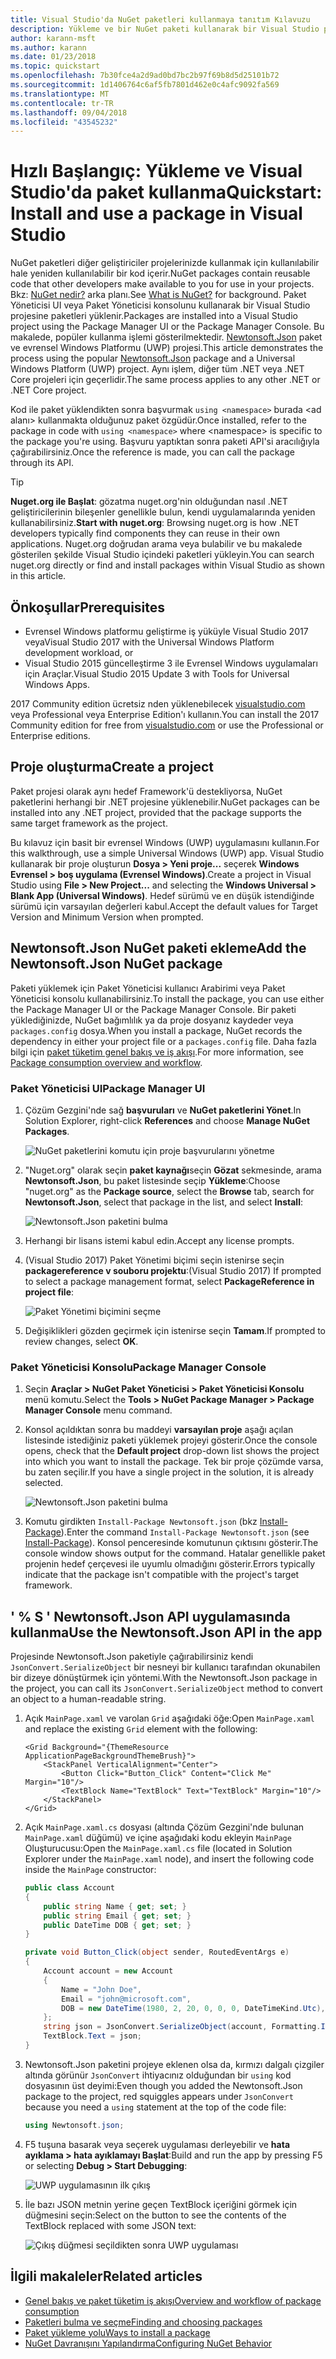 ```yaml
---
title: Visual Studio'da NuGet paketleri kullanmaya tanıtım Kılavuzu
description: Yükleme ve bir NuGet paketi kullanarak bir Visual Studio projesinde işlemini bir gözden geçirme öğretici.
author: karann-msft
ms.author: karann
ms.date: 01/23/2018
ms.topic: quickstart
ms.openlocfilehash: 7b30fce4a2d9ad0bd7bc2b97f69b8d5d25101b72
ms.sourcegitcommit: 1d1406764c6af5fb7801d462e0c4afc9092fa569
ms.translationtype: MT
ms.contentlocale: tr-TR
ms.lasthandoff: 09/04/2018
ms.locfileid: "43545232"
---
```

# <a name="quickstart-install-and-use-a-package-in-visual-studio"></a><span data-ttu-id="e66fa-103">Hızlı Başlangıç: Yükleme ve Visual Studio'da paket kullanma</span><span class="sxs-lookup"><span data-stu-id="e66fa-103">Quickstart: Install and use a package in Visual Studio</span></span>

<span data-ttu-id="e66fa-104">NuGet paketleri diğer geliştiriciler projelerinizde kullanmak için kullanılabilir hale yeniden kullanılabilir bir kod içerir.</span><span class="sxs-lookup"><span data-stu-id="e66fa-104">NuGet packages contain reusable code that other developers make available to you for use in your projects.</span></span> <span data-ttu-id="e66fa-105">Bkz: [NuGet nedir?](../What-is-NuGet.md) arka planı.</span><span class="sxs-lookup"><span data-stu-id="e66fa-105">See [What is NuGet?](../What-is-NuGet.md) for background.</span></span> <span data-ttu-id="e66fa-106">Paket Yöneticisi UI veya Paket Yöneticisi konsolunu kullanarak bir Visual Studio projesine paketleri yüklenir.</span><span class="sxs-lookup"><span data-stu-id="e66fa-106">Packages are installed into a Visual Studio project using the Package Manager UI or the Package Manager Console.</span></span> <span data-ttu-id="e66fa-107">Bu makalede, popüler kullanma işlemi gösterilmektedir. [Newtonsoft.Json](https://www.nuget.org/packages/Newtonsoft.Json/) paket ve evrensel Windows Platformu (UWP) projesi.</span><span class="sxs-lookup"><span data-stu-id="e66fa-107">This article demonstrates the process using the popular [Newtonsoft.Json](https://www.nuget.org/packages/Newtonsoft.Json/) package and a Universal Windows Platform (UWP) project.</span></span> <span data-ttu-id="e66fa-108">Aynı işlem, diğer tüm .NET veya .NET Core projeleri için geçerlidir.</span><span class="sxs-lookup"><span data-stu-id="e66fa-108">The same process applies to any other .NET or .NET Core project.</span></span>

<span data-ttu-id="e66fa-109">Kod ile paket yüklendikten sonra başvurmak `using <namespace>` burada \<ad alanı\> kullanmakta olduğunuz paket özgüdür.</span><span class="sxs-lookup"><span data-stu-id="e66fa-109">Once installed, refer to the package in code with `using <namespace>` where \<namespace\> is specific to the package you're using.</span></span> <span data-ttu-id="e66fa-110">Başvuru yaptıktan sonra paketi API'si aracılığıyla çağırabilirsiniz.</span><span class="sxs-lookup"><span data-stu-id="e66fa-110">Once the reference is made, you can call the package through its API.</span></span>

> [!Tip]
> <span data-ttu-id="e66fa-111">**Nuget.org ile Başlat**: gözatma nuget.org'nin olduğundan nasıl .NET geliştiricilerinin bileşenler genellikle bulun, kendi uygulamalarında yeniden kullanabilirsiniz.</span><span class="sxs-lookup"><span data-stu-id="e66fa-111">**Start with nuget.org**: Browsing nuget.org is how .NET developers typically find components they can reuse in their own applications.</span></span> <span data-ttu-id="e66fa-112">Nuget.org doğrudan arama veya bulabilir ve bu makalede gösterilen şekilde Visual Studio içindeki paketleri yükleyin.</span><span class="sxs-lookup"><span data-stu-id="e66fa-112">You can search nuget.org directly or find and install packages within Visual Studio as shown in this article.</span></span>

## <a name="prerequisites"></a><span data-ttu-id="e66fa-113">Önkoşullar</span><span class="sxs-lookup"><span data-stu-id="e66fa-113">Prerequisites</span></span>

- <span data-ttu-id="e66fa-114">Evrensel Windows platformu geliştirme iş yüküyle Visual Studio 2017 veya</span><span class="sxs-lookup"><span data-stu-id="e66fa-114">Visual Studio 2017 with the Universal Windows Platform development workload, or</span></span>
- <span data-ttu-id="e66fa-115">Visual Studio 2015 güncelleştirme 3 ile Evrensel Windows uygulamaları için Araçlar.</span><span class="sxs-lookup"><span data-stu-id="e66fa-115">Visual Studio 2015 Update 3 with Tools for Universal Windows Apps.</span></span>

<span data-ttu-id="e66fa-116">2017 Community edition ücretsiz nden yüklenebilecek [visualstudio.com](https://www.visualstudio.com/) veya Professional veya Enterprise Edition'ı kullanın.</span><span class="sxs-lookup"><span data-stu-id="e66fa-116">You can install the 2017 Community edition for free from [visualstudio.com](https://www.visualstudio.com/) or use the Professional or Enterprise editions.</span></span>

## <a name="create-a-project"></a><span data-ttu-id="e66fa-117">Proje oluşturma</span><span class="sxs-lookup"><span data-stu-id="e66fa-117">Create a project</span></span>

<span data-ttu-id="e66fa-118">Paket projesi olarak aynı hedef Framework'ü destekliyorsa, NuGet paketlerini herhangi bir .NET projesine yüklenebilir.</span><span class="sxs-lookup"><span data-stu-id="e66fa-118">NuGet packages can be installed into any .NET project, provided that the package supports the same target framework as the project.</span></span>

<span data-ttu-id="e66fa-119">Bu kılavuz için basit bir evrensel Windows (UWP) uygulamasını kullanın.</span><span class="sxs-lookup"><span data-stu-id="e66fa-119">For this walkthrough, use a simple Universal Windows (UWP) app.</span></span> <span data-ttu-id="e66fa-120">Visual Studio kullanarak bir proje oluşturun **Dosya > Yeni proje...**  seçerek **Windows Evrensel > boş uygulama (Evrensel Windows)**.</span><span class="sxs-lookup"><span data-stu-id="e66fa-120">Create a project in Visual Studio using **File > New Project...** and selecting the **Windows Universal > Blank App (Universal Windows)**.</span></span> <span data-ttu-id="e66fa-121">Hedef sürümü ve en düşük istendiğinde sürümü için varsayılan değerleri kabul.</span><span class="sxs-lookup"><span data-stu-id="e66fa-121">Accept the default values for Target Version and Minimum Version when prompted.</span></span>

## <a name="add-the-newtonsoftjson-nuget-package"></a><span data-ttu-id="e66fa-122">Newtonsoft.Json NuGet paketi ekleme</span><span class="sxs-lookup"><span data-stu-id="e66fa-122">Add the Newtonsoft.Json NuGet package</span></span>

<span data-ttu-id="e66fa-123">Paketi yüklemek için Paket Yöneticisi kullanıcı Arabirimi veya Paket Yöneticisi konsolu kullanabilirsiniz.</span><span class="sxs-lookup"><span data-stu-id="e66fa-123">To install the package, you can use either the Package Manager UI or the Package Manager Console.</span></span> <span data-ttu-id="e66fa-124">Bir paketi yüklediğinizde, NuGet bağımlılık ya da proje dosyanız kaydeder veya `packages.config` dosya.</span><span class="sxs-lookup"><span data-stu-id="e66fa-124">When you install a package, NuGet records the dependency in either your project file or a `packages.config` file.</span></span> <span data-ttu-id="e66fa-125">Daha fazla bilgi için [paket tüketim genel bakış ve iş akışı](../consume-packages/Overview-and-Workflow.md).</span><span class="sxs-lookup"><span data-stu-id="e66fa-125">For more information, see [Package consumption overview and workflow](../consume-packages/Overview-and-Workflow.md).</span></span>

### <a name="package-manager-ui"></a><span data-ttu-id="e66fa-126">Paket Yöneticisi UI</span><span class="sxs-lookup"><span data-stu-id="e66fa-126">Package Manager UI</span></span>

1. <span data-ttu-id="e66fa-127">Çözüm Gezgini'nde sağ **başvuruları** ve **NuGet paketlerini Yönet**.</span><span class="sxs-lookup"><span data-stu-id="e66fa-127">In Solution Explorer, right-click **References** and choose **Manage NuGet Packages**.</span></span>

    ![NuGet paketlerini komutu için proje başvurularını yönetme](media/QS_Use-02-ManageNuGetPackages.png)

1. <span data-ttu-id="e66fa-129">"Nuget.org" olarak seçin **paket kaynağı**seçin **Gözat** sekmesinde, arama **Newtonsoft.Json**, bu paket listesinde seçip  **Yükleme**:</span><span class="sxs-lookup"><span data-stu-id="e66fa-129">Choose "nuget.org" as the **Package source**, select the **Browse** tab, search for **Newtonsoft.Json**, select that package in the list, and select **Install**:</span></span>

    ![Newtonsoft.Json paketini bulma](media/QS_Use-03-NewtonsoftJson.png)

1. <span data-ttu-id="e66fa-131">Herhangi bir lisans istemi kabul edin.</span><span class="sxs-lookup"><span data-stu-id="e66fa-131">Accept any license prompts.</span></span>

1. <span data-ttu-id="e66fa-132">(Visual Studio 2017) Paket Yönetimi biçimi seçin istenirse seçin **packagereference v souboru projektu**:</span><span class="sxs-lookup"><span data-stu-id="e66fa-132">(Visual Studio 2017) If prompted to select a package management format, select **PackageReference in project file**:</span></span>

    ![Paket Yönetimi biçimini seçme](media/QS_Use-03b-SelectFormat.png)

1. <span data-ttu-id="e66fa-134">Değişiklikleri gözden geçirmek için istenirse seçin **Tamam**.</span><span class="sxs-lookup"><span data-stu-id="e66fa-134">If prompted to review changes, select **OK**.</span></span>

### <a name="package-manager-console"></a><span data-ttu-id="e66fa-135">Paket Yöneticisi Konsolu</span><span class="sxs-lookup"><span data-stu-id="e66fa-135">Package Manager Console</span></span>

1. <span data-ttu-id="e66fa-136">Seçin **Araçlar > NuGet Paket Yöneticisi > Paket Yöneticisi Konsolu** menü komutu.</span><span class="sxs-lookup"><span data-stu-id="e66fa-136">Select the **Tools > NuGet Package Manager > Package Manager Console** menu command.</span></span>

1. <span data-ttu-id="e66fa-137">Konsol açıldıktan sonra bu maddeyi **varsayılan proje** aşağı açılan listesinde istediğiniz paketi yüklemek projeyi gösterir.</span><span class="sxs-lookup"><span data-stu-id="e66fa-137">Once the console opens, check that the **Default project** drop-down list shows the project into which you want to install the package.</span></span> <span data-ttu-id="e66fa-138">Tek bir proje çözümde varsa, bu zaten seçilir.</span><span class="sxs-lookup"><span data-stu-id="e66fa-138">If you have a single project in the solution, it is already selected.</span></span>

    ![Newtonsoft.Json paketini bulma](media/QS_Use-08-Console1.png)

1. <span data-ttu-id="e66fa-140">Komutu girdikten `Install-Package Newtonsoft.json` (bkz [Install-Package](../tools/ps-ref-install-package.md)).</span><span class="sxs-lookup"><span data-stu-id="e66fa-140">Enter the command `Install-Package Newtonsoft.json` (see [Install-Package](../tools/ps-ref-install-package.md)).</span></span> <span data-ttu-id="e66fa-141">Konsol penceresinde komutunun çıktısını gösterir.</span><span class="sxs-lookup"><span data-stu-id="e66fa-141">The console window shows output for the command.</span></span> <span data-ttu-id="e66fa-142">Hatalar genellikle paket projenin hedef çerçevesi ile uyumlu olmadığını gösterir.</span><span class="sxs-lookup"><span data-stu-id="e66fa-142">Errors typically indicate that the package isn't compatible with the project's target framework.</span></span>

## <a name="use-the-newtonsoftjson-api-in-the-app"></a><span data-ttu-id="e66fa-143">' % S ' Newtonsoft.Json API uygulamasında kullanma</span><span class="sxs-lookup"><span data-stu-id="e66fa-143">Use the Newtonsoft.Json API in the app</span></span>

<span data-ttu-id="e66fa-144">Projesinde Newtonsoft.Json paketiyle çağırabilirsiniz kendi `JsonConvert.SerializeObject` bir nesneyi bir kullanıcı tarafından okunabilen bir dizeye dönüştürmek için yöntemi.</span><span class="sxs-lookup"><span data-stu-id="e66fa-144">With the Newtonsoft.Json package in the project, you can call its `JsonConvert.SerializeObject` method to convert an object to a human-readable string.</span></span>

1. <span data-ttu-id="e66fa-145">Açık `MainPage.xaml` ve varolan `Grid` aşağıdaki öğe:</span><span class="sxs-lookup"><span data-stu-id="e66fa-145">Open `MainPage.xaml` and replace the existing `Grid` element with the following:</span></span>

    ```xaml
    <Grid Background="{ThemeResource ApplicationPageBackgroundThemeBrush}">
        <StackPanel VerticalAlignment="Center">
            <Button Click="Button_Click" Content="Click Me" Margin="10"/>
            <TextBlock Name="TextBlock" Text="TextBlock" Margin="10"/>
        </StackPanel>
    </Grid>
    ```

1. <span data-ttu-id="e66fa-146">Açık `MainPage.xaml.cs` dosyası (altında Çözüm Gezgini'nde bulunan `MainPage.xaml` düğümü) ve içine aşağıdaki kodu ekleyin `MainPage` Oluşturucusu:</span><span class="sxs-lookup"><span data-stu-id="e66fa-146">Open the `MainPage.xaml.cs` file (located in Solution Explorer under the `MainPage.xaml` node), and insert the following code inside the `MainPage` constructor:</span></span>

    ```cs
    public class Account
    {
        public string Name { get; set; }
        public string Email { get; set; }
        public DateTime DOB { get; set; }
    }

    private void Button_Click(object sender, RoutedEventArgs e)
    {
        Account account = new Account
        {
            Name = "John Doe",
            Email = "john@microsoft.com",
            DOB = new DateTime(1980, 2, 20, 0, 0, 0, DateTimeKind.Utc),
        };
        string json = JsonConvert.SerializeObject(account, Formatting.Indented);
        TextBlock.Text = json;
    }
    ```

1. <span data-ttu-id="e66fa-147">Newtonsoft.Json paketini projeye eklenen olsa da, kırmızı dalgalı çizgiler altında görünür `JsonConvert` ihtiyacınız olduğundan bir `using` kod dosyasının üst deyimi:</span><span class="sxs-lookup"><span data-stu-id="e66fa-147">Even though you added the Newtonsoft.Json package to the project, red squiggles appears under `JsonConvert` because you need a `using` statement at the top of the code file:</span></span>

    ```cs
    using Newtonsoft.json;
    ```

1. <span data-ttu-id="e66fa-148">F5 tuşuna basarak veya seçerek uygulaması derleyebilir ve **hata ayıklama > hata ayıklamayı Başlat**:</span><span class="sxs-lookup"><span data-stu-id="e66fa-148">Build and run the app by pressing F5 or selecting **Debug > Start Debugging**:</span></span>

    ![UWP uygulamasının ilk çıkış](media/QS_Use-06-AppStart.png)

1. <span data-ttu-id="e66fa-150">İle bazı JSON metnin yerine geçen TextBlock içeriğini görmek için düğmesini seçin:</span><span class="sxs-lookup"><span data-stu-id="e66fa-150">Select on the button to see the contents of the TextBlock replaced with some JSON text:</span></span>

    ![Çıkış düğmesi seçildikten sonra UWP uygulaması](media/QS_Use-07-AppEnd.png)

## <a name="related-articles"></a><span data-ttu-id="e66fa-152">İlgili makaleler</span><span class="sxs-lookup"><span data-stu-id="e66fa-152">Related articles</span></span>

- [<span data-ttu-id="e66fa-153">Genel bakış ve paket tüketim iş akışı</span><span class="sxs-lookup"><span data-stu-id="e66fa-153">Overview and workflow of package consumption</span></span>](../consume-packages/overview-and-workflow.md)
- [<span data-ttu-id="e66fa-154">Paketleri bulma ve seçme</span><span class="sxs-lookup"><span data-stu-id="e66fa-154">Finding and choosing packages</span></span>](../consume-packages/finding-and-choosing-packages.md)
- [<span data-ttu-id="e66fa-155">Paket yükleme yolu</span><span class="sxs-lookup"><span data-stu-id="e66fa-155">Ways to install a package</span></span>](../consume-packages/ways-to-install-a-package.md)
- [<span data-ttu-id="e66fa-156">NuGet Davranışını Yapılandırma</span><span class="sxs-lookup"><span data-stu-id="e66fa-156">Configuring NuGet Behavior</span></span>](../consume-packages/configuring-nuget-behavior.md)
